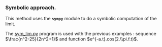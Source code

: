 ### Symbolic approach.

This method uses the **`sympy`** module to do a symbolic computation of the limit. 

The [sym_lim.py](sym_lim.py) program is used with the previous examples : sequence $\frac{n^2-25}{2n^2+1}$ and function $e^{-a.t}.cos(2.\\pi.f.t)$.

